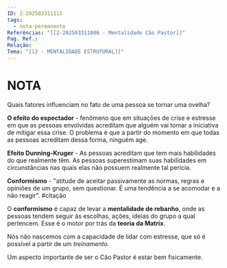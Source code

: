 ```yaml
---
ID: 2-202503311115
tags:
  - nota-permanente
Referências: "[[2-202503311006 - Mentalidade Cão Pastor]]"
Pag. Ref.: 
Relação: 
Tema: "[[2 - MENTALIDADE ESTRUTURAL]]"
---
```

# NOTA 

Quais fatores influenciam no fato de uma pessoa se tornar uma ovelha?

**O efeito do espectador** - fenômeno que em situações de crise e estresse em que as pessoas envolvidas acreditam que alguém vai tomar a iniciativa de mitigar essa crise. O problema é que a partir do momento em que todas as pessoas acreditam dessa forma, ninguém age.

**Efeito Dunning-Kruger** - As pessoas acreditam que tem mais habilidades do que realmente têm. As pessoas superestimam suas habilidades em circunstâncias nas quais elas não possuem realmente tal perícia.

**Conformismo** - "atitude de aceitar passivamente as normas, regras e opiniões de um grupo, sem questionar. É uma tendência a se acomodar e a não reagir". #citação 

O **conformismo** é capaz de levar a **mentalidade de rebanho**, onde as pessoas tendem seguir às escolhas, ações, ideias do grupo a qual pertencem. Esse é o motor por trás da **teoria da Matrix**.

Nós não nascemos com a capacidade de lidar com estresse, que só é possível a partir de um *treinamento.*

Um aspecto importante de ser o Cão Pastor é estar bem fisicamente.

